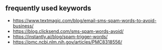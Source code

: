 ## frequently used keywords
- https://www.textmagic.com/blog/email-sms-spam-words-to-avoid-business/
- https://blog.clicksend.com/sms-spam-words-avoid/
- https://instantly.ai/blog/spam-trigger-words/
- https://pmc.ncbi.nlm.nih.gov/articles/PMC8318556/
